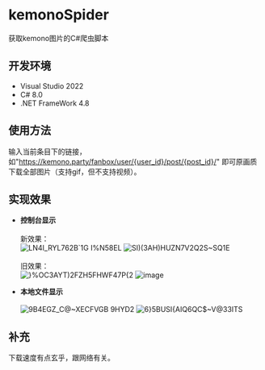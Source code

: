 # kemonoSpider
获取kemono图片的C#爬虫脚本<br>

## 开发环境
- Visual Studio 2022
- C# 8.0
- .NET FrameWork 4.8

## 使用方法
输入当前条目下的链接，如"https://kemono.party/fanbox/user/{user_id}/post/{post_id}/" 即可原画质下载全部图片（支持gif，但不支持视频）。

## 实现效果
- **控制台显示**<br><br>
新效果：<br>
![LN4I_RYL762B`1G I%N58EL](https://github.com/ZtyanCrany/kemonoSpider/assets/95357121/ace1900f-f31c-4319-b4d9-3190fa6eedca)
![SI)(3AH)HUZN7V2Q2S~SQ1E](https://github.com/ZtyanCrany/kemonoSpider/assets/95357121/dc5db4ac-e445-4d42-af66-58e4e789a2d7)
<br><br>旧效果：<br>
![}%OC3AYT)2FZH5FHWF47P{2](https://github.com/ZtyanCrany/kemonoSpider/assets/95357121/17d4a885-6796-4605-af5a-73f754a0e280)
![image](https://github.com/ZtyanCrany/kemonoSpider/assets/95357121/67b877f4-6d94-4b73-b6f4-c099a4eb671e)

- **本地文件显示**<br><br>
![9B4EGZ_C@~XECFVGB 9HYD2](https://github.com/ZtyanCrany/kemonoSpider/assets/95357121/eccc7853-7a3e-45c7-83e1-e33cec0694cd)
![6}5BUSI{AIQ6QC$~V@33ITS](https://github.com/ZtyanCrany/kemonoSpider/assets/95357121/7d9403c1-e965-4dca-aa0b-df8697f690e7)

## 补充
下载速度有点玄乎，跟网络有关。
